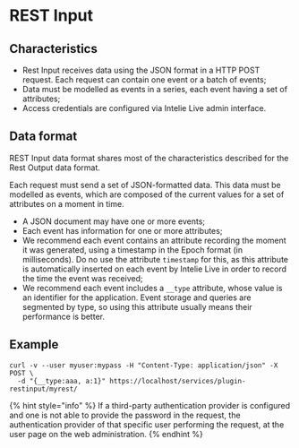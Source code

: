 # REST Input

## Characteristics

* Rest Input receives data using the JSON format in a HTTP POST request. Each request can contain one event or a batch of events;
* Data must be modelled as events in a series, each event having a set of attributes;
* Access credentials are configured via Intelie Live admin interface.

## Data format

REST Input data format shares most of the characteristics described for the Rest Output data format.

Each request must send a set of JSON-formatted data. This data must be modelled as events, which are composed of the current values for a set of attributes on a moment in time.&#x20;

* A JSON document may have one or more events;
* Each event has information for one or more attributes;
* We recommend each event contains an attribute recording the moment it was generated, using a timestamp in the Epoch format (in milliseconds). Do no use the attribute `timestamp` for this, as this attribute is automatically inserted on each event by Intelie Live in order to record the time the event was received;
* We recommend each event includes a `__type` attribute, whose value is an identifier for the application. Event storage and queries are segmented by type, so using this attribute usually means their performance is better.

## Example

```
curl -v --user myuser:mypass -H "Content-Type: application/json" -X POST \
  -d "{__type:aaa, a:1}" https://localhost/services/plugin-restinput/myrest/
```

{% hint style="info" %}
If a third-party authentication provider is configured and one is not able to provide the password in the request, the authentication provider of that specific user performing the request, at the user page on the web administration.
{% endhint %}
